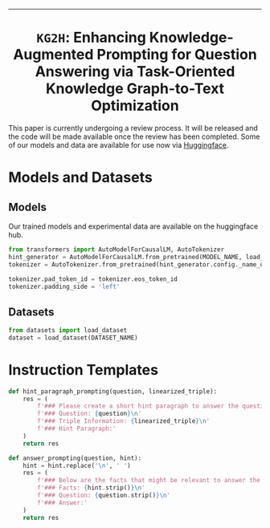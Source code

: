 --- 
<div align="center">    
  
# `KG2H`: Enhancing Knowledge-Augmented Prompting for Question Answering via Task-Oriented Knowledge Graph-to-Text Optimization  

</div>

This paper is currently undergoing a review process. It will be released and the code will be made available once the review has been completed. Some of our models and data are available for use now via [Huggingface](https://huggingface.co/collections/CoShin/kg2h-66a88f1959d861260025241d).



# Models and Datasets
## Models
Our trained models and experimental data are available on the huggingface hub.
```python
from transformers import AutoModelForCausalLM, AutoTokenizer
hint_generator = AutoModelForCausalLM.from_pretrained(MODEL_NAME, load_in_4bit=True)
tokenizer = AutoTokenizer.from_pretrained(hint_generator.config._name_or_path)
  
tokenizer.pad_token_id = tokenizer.eos_token_id
tokenizer.padding_side = 'left'  
```
## Datasets
```python
from datasets import load_dataset
dataset = load_dataset(DATASET_NAME)
```
# Instruction Templates
```python
def hint_paragraph_prompting(question, linearized_triple):
    res = (
        f'### Please create a short hint paragraph to answer the question reorganizing the triple information, step by step.\n'
        f'### Question: {question}\n'
        f'### Triple Information: {linearized_triple}\n'
        f'### Hint Paragraph:'
    )
    return res

def answer_prompting(question, hint):
    hint = hint.replace('\n', ' ')
    res = (
        f'### Below are the facts that might be relevant to answer the question. Please provide a short answer(1-3 words in English) to the following question.\n'
        f'### Facts: {hint.strip()}\n'
        f'### Question: {question.strip()}\n'
        f'### Answer:'
    )
    return res
```
